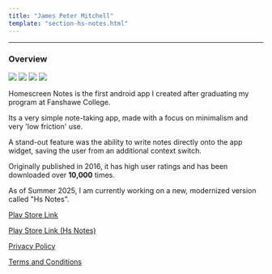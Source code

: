 ```yaml
---
title: "James Peter Mitchell"
template: "section-hs-notes.html"
---
```


---

### Overview 

<gallery>
<gallery-item> <img src="/img/old-hs-notes_1.png"> </gallery-item>
<gallery-item> <img src="/img/old-hs-notes_2.png"> </gallery-item>
<gallery-item> <img src="/img/old-hs-notes_3.png"> </gallery-item>
<gallery-item> <img src="/img/old-hs-notes_4.png"> </gallery-item>
</gallery>



Homescreen Notes is the first android app I created after graduating my program at Fanshawe College. 

Its a very simple note-taking app, made with a focus on minimalism and very 'low friction' use. 

A stand-out feature was the ability to write notes directly onto the app widget, saving the user from an additional context switch. 

Originally published in 2016, it has high user ratings and has been downloaded over <strong>10,000</strong> times. 

As of Summer 2025, I am currently working on a new, modernized version called "Hs Notes". 

[Play Store Link](https://play.google.com/store/apps/details?id=com.james_mitchell.homescreen_notes_v2)

[Play Store Link (Hs Notes)](https://play.google.com/store/apps/details?id=ca.jpmitchell.homescreen_notes_preview)

[Privacy Policy](@/hs-notes/privacy.md) 

[Terms and Conditions](@/hs-notes/terms.md)